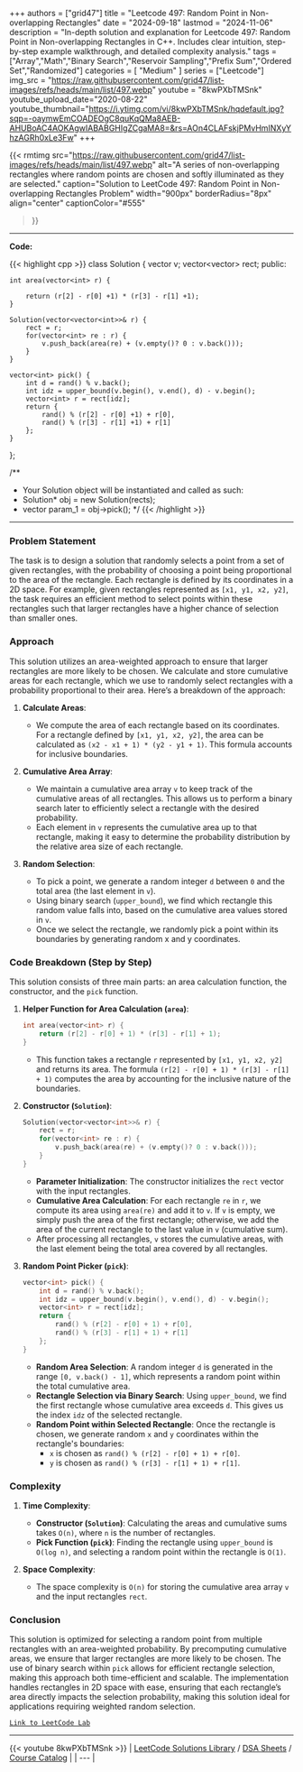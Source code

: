 
+++
authors = ["grid47"]
title = "Leetcode 497: Random Point in Non-overlapping Rectangles"
date = "2024-09-18"
lastmod = "2024-11-06"
description = "In-depth solution and explanation for Leetcode 497: Random Point in Non-overlapping Rectangles in C++. Includes clear intuition, step-by-step example walkthrough, and detailed complexity analysis."
tags = ["Array","Math","Binary Search","Reservoir Sampling","Prefix Sum","Ordered Set","Randomized"]
categories = [
    "Medium"
]
series = ["Leetcode"]
img_src = "https://raw.githubusercontent.com/grid47/list-images/refs/heads/main/list/497.webp"
youtube = "8kwPXbTMSnk"
youtube_upload_date="2020-08-22"
youtube_thumbnail="https://i.ytimg.com/vi/8kwPXbTMSnk/hqdefault.jpg?sqp=-oaymwEmCOADEOgC8quKqQMa8AEB-AHUBoAC4AOKAgwIABABGHIgZCgaMA8=&rs=AOn4CLAFskjPMvHmINXyYhzAGRh0xLe3Fw"
+++


{{< rmtimg 
    src="https://raw.githubusercontent.com/grid47/list-images/refs/heads/main/list/497.webp" 
    alt="A series of non-overlapping rectangles where random points are chosen and softly illuminated as they are selected."
    caption="Solution to LeetCode 497: Random Point in Non-overlapping Rectangles Problem"
    width="900px"
    borderRadius="8px"
    align="center" 
    captionColor="#555"
>}}
---
**Code:**

{{< highlight cpp >}}
class Solution {
    vector<int> v;
    vector<vector<int>> rect;
public:
    
    int area(vector<int> r) {
        
        return (r[2] - r[0] +1) * (r[3] - r[1] +1);
    }
    
    Solution(vector<vector<int>>& r) {
        rect = r;
        for(vector<int> re : r) {
            v.push_back(area(re) + (v.empty()? 0 : v.back()));
        }
    }
    
    vector<int> pick() {
        int d = rand() % v.back();
        int idz = upper_bound(v.begin(), v.end(), d) - v.begin();
        vector<int> r = rect[idz];
        return {
            rand() % (r[2] - r[0] +1) + r[0],
            rand() % (r[3] - r[1] +1) + r[1]
        };
    }
};

/**
 * Your Solution object will be instantiated and called as such:
 * Solution* obj = new Solution(rects);
 * vector<int> param_1 = obj->pick();
 */
{{< /highlight >}}
---

### Problem Statement

The task is to design a solution that randomly selects a point from a set of given rectangles, with the probability of choosing a point being proportional to the area of the rectangle. Each rectangle is defined by its coordinates in a 2D space. For example, given rectangles represented as `[x1, y1, x2, y2]`, the task requires an efficient method to select points within these rectangles such that larger rectangles have a higher chance of selection than smaller ones.

### Approach

This solution utilizes an area-weighted approach to ensure that larger rectangles are more likely to be chosen. We calculate and store cumulative areas for each rectangle, which we use to randomly select rectangles with a probability proportional to their area. Here’s a breakdown of the approach:

1. **Calculate Areas**:
   - We compute the area of each rectangle based on its coordinates. For a rectangle defined by `[x1, y1, x2, y2]`, the area can be calculated as `(x2 - x1 + 1) * (y2 - y1 + 1)`. This formula accounts for inclusive boundaries.

2. **Cumulative Area Array**:
   - We maintain a cumulative area array `v` to keep track of the cumulative areas of all rectangles. This allows us to perform a binary search later to efficiently select a rectangle with the desired probability.
   - Each element in `v` represents the cumulative area up to that rectangle, making it easy to determine the probability distribution by the relative area size of each rectangle.

3. **Random Selection**:
   - To pick a point, we generate a random integer `d` between `0` and the total area (the last element in `v`).
   - Using binary search (`upper_bound`), we find which rectangle this random value falls into, based on the cumulative area values stored in `v`.
   - Once we select the rectangle, we randomly pick a point within its boundaries by generating random x and y coordinates.

### Code Breakdown (Step by Step)

This solution consists of three main parts: an area calculation function, the constructor, and the `pick` function.

1. **Helper Function for Area Calculation (`area`)**:
   ```cpp
   int area(vector<int> r) {
       return (r[2] - r[0] + 1) * (r[3] - r[1] + 1);
   }
   ```
   - This function takes a rectangle `r` represented by `[x1, y1, x2, y2]` and returns its area. The formula `(r[2] - r[0] + 1) * (r[3] - r[1] + 1)` computes the area by accounting for the inclusive nature of the boundaries.

2. **Constructor (`Solution`)**:
   ```cpp
   Solution(vector<vector<int>>& r) {
       rect = r;
       for(vector<int> re : r) {
           v.push_back(area(re) + (v.empty()? 0 : v.back()));
       }
   }
   ```
   - **Parameter Initialization**: The constructor initializes the `rect` vector with the input rectangles.
   - **Cumulative Area Calculation**: For each rectangle `re` in `r`, we compute its area using `area(re)` and add it to `v`. If `v` is empty, we simply push the area of the first rectangle; otherwise, we add the area of the current rectangle to the last value in `v` (cumulative sum).
   - After processing all rectangles, `v` stores the cumulative areas, with the last element being the total area covered by all rectangles.

3. **Random Point Picker (`pick`)**:
   ```cpp
   vector<int> pick() {
       int d = rand() % v.back();
       int idz = upper_bound(v.begin(), v.end(), d) - v.begin();
       vector<int> r = rect[idz];
       return {
           rand() % (r[2] - r[0] + 1) + r[0],
           rand() % (r[3] - r[1] + 1) + r[1]
       };
   }
   ```
   - **Random Area Selection**: A random integer `d` is generated in the range `[0, v.back() - 1]`, which represents a random point within the total cumulative area.
   - **Rectangle Selection via Binary Search**: Using `upper_bound`, we find the first rectangle whose cumulative area exceeds `d`. This gives us the index `idz` of the selected rectangle.
   - **Random Point within Selected Rectangle**: Once the rectangle is chosen, we generate random `x` and `y` coordinates within the rectangle's boundaries:
     - `x` is chosen as `rand() % (r[2] - r[0] + 1) + r[0]`.
     - `y` is chosen as `rand() % (r[3] - r[1] + 1) + r[1]`.

### Complexity

1. **Time Complexity**:
   - **Constructor (`Solution`)**: Calculating the areas and cumulative sums takes `O(n)`, where `n` is the number of rectangles.
   - **Pick Function (`pick`)**: Finding the rectangle using `upper_bound` is `O(log n)`, and selecting a random point within the rectangle is `O(1)`.

2. **Space Complexity**:
   - The space complexity is `O(n)` for storing the cumulative area array `v` and the input rectangles `rect`.

### Conclusion

This solution is optimized for selecting a random point from multiple rectangles with an area-weighted probability. By precomputing cumulative areas, we ensure that larger rectangles are more likely to be chosen. The use of binary search within `pick` allows for efficient rectangle selection, making this approach both time-efficient and scalable. The implementation handles rectangles in 2D space with ease, ensuring that each rectangle’s area directly impacts the selection probability, making this solution ideal for applications requiring weighted random selection.

[`Link to LeetCode Lab`](https://leetcode.com/problems/random-point-in-non-overlapping-rectangles/description/)

---
{{< youtube 8kwPXbTMSnk >}}
| [LeetCode Solutions Library](https://grid47.xyz/leetcode/) / [DSA Sheets](https://grid47.xyz/sheets/) / [Course Catalog](https://grid47.xyz/courses/) |
| --- |
